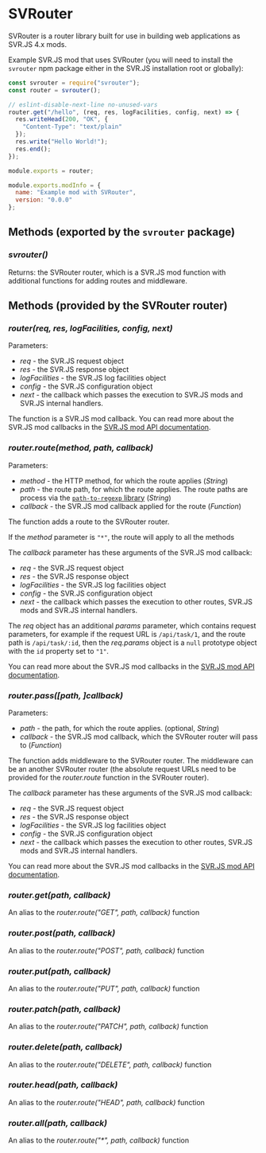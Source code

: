 # SVRouter

SVRouter is a router library built for use in building web applications as SVR.JS 4.x mods.

Example SVR.JS mod that uses SVRouter (you will need to install the `svrouter` npm package either in the SVR.JS installation root or globally):

```js
const svrouter = require("svrouter");
const router = svrouter();

// eslint-disable-next-line no-unused-vars
router.get("/hello", (req, res, logFacilities, config, next) => {
  res.writeHead(200, "OK", {
    "Content-Type": "text/plain"
  });
  res.write("Hello World!");
  res.end();
});

module.exports = router;

module.exports.modInfo = {
  name: "Example mod with SVRouter",
  version: "0.0.0"
};
```

## Methods (exported by the `svrouter` package)

### _svrouter()_

Returns: the SVRouter router, which is a SVR.JS mod function with additional functions for adding routes and middleware.

## Methods (provided by the SVRouter router)

### _router(req, res, logFacilities, config, next)_

Parameters:
 - _req_ - the SVR.JS request object
 - _res_ - the SVR.JS response object
 - _logFacilities_ - the SVR.JS log facilities object
 - _config_ - the SVR.JS configuration object
 - _next_ - the callback which passes the execution to SVR.JS mods and SVR.JS internal handlers.

The function is a SVR.JS mod callback. You can read more about the SVR.JS mod callbacks in the [SVR.JS mod API documentation](https://svrjs.org/docs/api/svrjs-api).

### _router.route(method, path, callback)_

Parameters:
 - _method_ - the HTTP method, for which the route applies (_String_)
 - _path_ - the route path, for which the route applies. The route paths are process via the [`path-to-regexp` library](https://www.npmjs.com/package/path-to-regexp) (_String_)
 - _callback_ - the SVR.JS mod callback applied for the route (_Function_)

The function adds a route to the SVRouter router.

If the _method_ parameter is `"*"`, the route will apply to all the methods

The _callback_ parameter has these arguments of the SVR.JS mod callback:
 - _req_ - the SVR.JS request object
 - _res_ - the SVR.JS response object
 - _logFacilities_ - the SVR.JS log facilities object
 - _config_ - the SVR.JS configuration object
 - _next_ - the callback which passes the execution to other routes, SVR.JS mods and SVR.JS internal handlers.

The _req_ object has an additional _params_ parameter, which contains request parameters, for example if the request URL is `/api/task/1`, and the route path is `/api/task/:id`, then the _req.params_ object is a `null` prototype object with the `id` property set to `"1"`.

You can read more about the SVR.JS mod callbacks in the [SVR.JS mod API documentation](https://svrjs.org/docs/api/svrjs-api).

### _router.pass([path, ]callback)_

Parameters:
 - _path_ - the path, for which the route applies. (optional, _String_)
 - _callback_ - the SVR.JS mod callback, which the SVRouter router will pass to (_Function_)

The function adds middleware to the SVRouter router. The middleware can be an another SVRouter router (the absolute request URLs need to be provided for the _router.route_ function in the SVRouter router).

The _callback_ parameter has these arguments of the SVR.JS mod callback:
 - _req_ - the SVR.JS request object
 - _res_ - the SVR.JS response object
 - _logFacilities_ - the SVR.JS log facilities object
 - _config_ - the SVR.JS configuration object
 - _next_ - the callback which passes the execution to other routes, SVR.JS mods and SVR.JS internal handlers.

You can read more about the SVR.JS mod callbacks in the [SVR.JS mod API documentation](https://svrjs.org/docs/api/svrjs-api).

### _router.get(path, callback)_
An alias to the _router.route("GET", path, callback)_ function

### _router.post(path, callback)_
An alias to the _router.route("POST", path, callback)_ function

### _router.put(path, callback)_
An alias to the _router.route("PUT", path, callback)_ function

### _router.patch(path, callback)_
An alias to the _router.route("PATCH", path, callback)_ function

### _router.delete(path, callback)_
An alias to the _router.route("DELETE", path, callback)_ function

### _router.head(path, callback)_
An alias to the _router.route("HEAD", path, callback)_ function

### _router.all(path, callback)_
An alias to the _router.route("*", path, callback)_ function